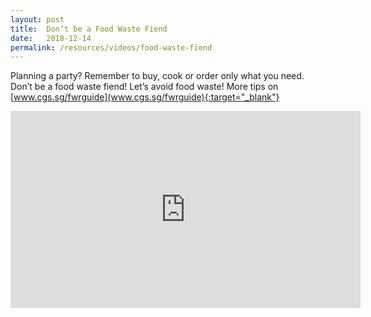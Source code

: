 ```yaml
---
layout: post
title:  Don’t be a Food Waste Fiend
date:   2018-12-14
permalink: /resources/videos/food-waste-fiend
---
```

Planning a party? Remember to buy, cook or order only what you need. Don’t be a food waste fiend! Let’s avoid food waste! More tips on [www.cgs.sg/fwrguide](www.cgs.sg/fwrguide){:target="_blank"}  

<div class="bp-youtube">
      <iframe width="560" height="315" src="https://www.youtube.com/embed/X13O4fSEwEs" frameborder="0" allow="autoplay; encrypted-media" allowfullscreen></iframe>
</div>
